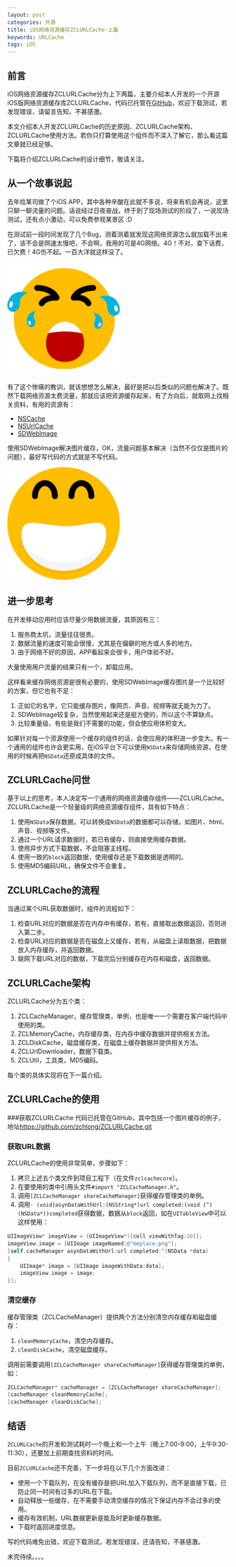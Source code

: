 ```yaml
---
layout: post
categories: 开源
title: iOS网络资源缓存ZCLURLCache·上篇
keywords: URLCache
tags: iOS
---
```


## 前言
iOS网络资源缓存ZCLURLCache分为上下两篇，主要介绍本人开发的一个开源iOS版网络资源缓存库ZCLURLCache，代码已托管在[GitHub](https://github.com/zchlong/ZCLURLCache.git)，欢迎下载测试，若发现错误，请留言告知，不甚感激。

本文介绍本人开发ZCLURLCache的历史原因、ZCLURLCache架构、ZCLURLCache使用方法。若你只打算使用这个组件而不深入了解它，那么看这篇文章就已经足够。

下篇将介绍ZCLURLCache的设计细节，敬请关注。

## 从一个故事说起
去年给某司做了个iOS APP，其中各种辛酸在此就不多说，将来有机会再说，这里只聊一聊流量的问题。话说经过日夜奋战，终于到了现场测试的阶段了，一说现场测试，还有点小激动，可以免费参观某景区 :D

<!--more-->

在测试前一段时间发现了几个Bug，测着测着就发现这网络资源怎么就加载不出来了，该不会是网速太慢吧，不会啊，我用的可是4G网络。4G！不对，查下话费，已欠费！4G伤不起。一百大洋就这样没了。

![smiley](/assets/images/face/smiley_003.png)

有了这个惨痛的教训，就该想想怎么解决，最好是把以后类似的问题也解决了。既然下载网络资源太费流量，那就应该把资源缓存起来，有了方向后，就取网上找相关资料，有用的资源有：

*  [NSCache](https://developer.apple.com/library/ios/documentation/Cocoa/Reference/NSCache_Class/index.html)
*  [NSUrlCache](https://developer.apple.com/library/ios/documentation/Cocoa/Reference/Foundation/Classes/NSURLCache_Class/)
*  [SDWebImage](https://github.com/rs/SDWebImage)

使用SDWebImage解决图片缓存，OK，流量问题基本解决（当然不仅仅是图片的问题），最好写代码的方式就是不写代码。

![smiley](/assets/images/face/smiley_011.png)

## 进一步思考
在开发移动应用时应该尽量少用数据流量，其原因有三：

1.  服务商太坑，流量往往很贵。
2.  数据流量的速度可能会很慢，尤其是在偏僻的地方或人多的地方。
3.  由于网络不好的原因，APP看起来会很卡，用户体验不好。

大量使用用户流量的结果只有一个，卸载应用。

这样看来缓存网络资源是很有必要的，使用SDWebImage缓存图片是一个比较好的方案，但它也有不足：

1.  正如它的名字，它只能缓存图片，像网页、声音、视频等就无能为力了。
2.  SDWebImage较复杂，当然使用起来还是挺方便的，所以这个不算缺点。
3.  比较重量级，有些是我们不需要的功能，但会使应用体积变大。

如果针对每一个资源使用一个缓存的组件的话，会使应用的体积进一步变大。有一个通用的组件也许会更实用，在iOS平台下可以使用`NSData`来存储网络资源，在使用的时候再把`NSData`还原成具体的文件。

## ZCLURLCache问世
基于以上的思考，本人决定写一个通用的网络资源缓存组件——ZCLURLCache。ZCLURLCache是一个轻量级的网络资源缓存组件，具有如下特点：

1.  使用`NSData`保存数据，可以转换成`NSData`的数据都可以存储，如图片、html、声音、视频等文件。
2.  通过一个URL请求数据时，若已有缓存，则直接使用缓存数据。
3.  使用异步方式下载数据，不会阻塞主线程。
4.  使用一致的`block`返回数据，使用缓存还是下载数据是透明的。
5.  使用MD5编码URL，确保文件不会重复。

## ZCLURLCache的流程
当通过某个URL获取数据时，组件的流程如下：

1.  检查URL对应的数据是否在内存中有缓存，若有，直接取出数据返回，否则进入第二步。
2.  检查URL对应的数据是否在磁盘上又缓存，若有，从磁盘上读取数据，把数据放入内存缓存，并返回数据。
3.  联网下载URL对应的数据，下载完后分别缓存在内存和磁盘，返回数据。

## ZCLURLCache架构
ZCLURLCache分为五个类：

1.  ZCLCacheManager，缓存管理类，单例，也是唯一一个需要在客户端代码中使用的类。
2.  ZCLMemoryCache，内存缓存类，在内存中缓存数据并提供相关方法。
3.  ZCLDiskCache，磁盘缓存类，在磁盘上缓存数据并提供相关方法。
4.  ZCLUrlDownloader，数据下载类。
5.  ZCLUtil，工具类，MD5编码。

每个类的具体实现将在下一篇介绍。

## ZCLURLCache的使用
###获取ZCLURLCache
代码已托管在GitHub，其中包括一个图片缓存的例子，地址<https://github.com/zchlong/ZCLURLCache.git>

### 获取URL数据
ZCLURLCache的使用非常简单，步骤如下：

1.  拷贝上述五个类文件到项目工程下（在文件`zclcachecore`）。
2.  在要使用的类中引用头文件`#import "ZCLCacheManager.h"`。
3.  调用`[ZCLCacheManager shareCacheManager]`获得缓存管理类的单例。
4.  调用`- (void)asynDataWithUrl:(NSString*)url completed:(void (^)(NSData*))completed`获得数据，数据从`block`返回，如在`UITableView`中可以这样使用：

```objective-c
UIImageView* imageView = (UIImageView*)[cell viewWithTag:101];
imageView.image = [UIImage imageNamed:@"meplace.png"];
[self.cacheManager asynDataWithUrl:url completed:^(NSData *data)
{
    UIImage* image = [UIImage imageWithData:data];
    imageView.image = image;
}];
```

### 清空缓存
缓存管理类（ZCLCacheManager）提供两个方法分别清空内存缓存和磁盘缓存：

1.  `cleanMemoryCache`，清空内存缓存。
2.  `cleanDiskCache`，清空磁盘缓存。

调用前需要调用`[ZCLCacheManager shareCacheManager]`获得缓存管理类的单例，如：

```objective-c
ZCLCacheManager* cacheManager = [ZCLCacheManager shareCacheManager];
[cacheManager cleanMemoryCache];
[cacheManager cleanDiskCache];
```

## 结语
`ZCLURLCache`的开发和测试耗时一个晚上和一个上午（晚上7:00-9:00，上午9:30-11:30），还要加上前期查找资料的时间。

目前`ZCLURLCache`还不完善，下一步将在以下几个方面改进：

*  使用一个下载队列，在没有缓存是把URL加入下载队列，而不是直接下载，已防止同一时间有过多的URL在下载。
*  自动释放一些缓存，在不需要手动清空缓存的情况下保证内存不会过多的使用。
*  缓存有效机制，URL数据更新是能及时更新缓存数据。
*  下载时返回进度信息。

写的代码难免出错，欢迎下载测试，若发现错误，还请告知，不甚感激。

未完待续。。。。

